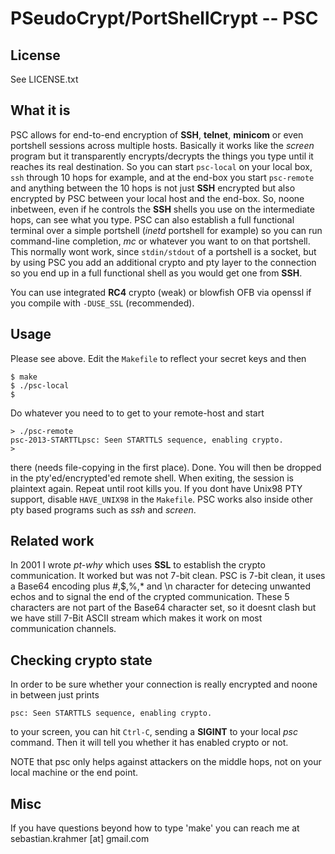 PSeudoCrypt/PortShellCrypt -- PSC
=================================

License
-------

See LICENSE.txt

What it is
----------

PSC allows for end-to-end encryption of __SSH__,
__telnet__, __minicom__ or even portshell sessions across multiple hosts.
Basically it works like the _screen_ program but it transparently
encrypts/decrypts the things you type until it reaches its
real destination. So you can start
`psc-local` on your local box, `ssh` through 10 hops for example,
and at the end-box you start `psc-remote` and anything between
the 10 hops is not just __SSH__ encrypted but also encrypted
by PSC between your local host and the end-box. So, noone inbetween,
even if he controls the __SSH__ shells you use on the intermediate hops,
can see what you type.
PSC can also establish a full functional terminal over a simple
portshell (_inetd_ portshell for example) so you can run command-line
completion, _mc_ or whatever you want to on that portshell.
This normally wont work, since `stdin/stdout` of a portshell is a socket,
but by using PSC you add an additional crypto and pty layer to the
connection so you end up in a full functional shell as you would
get one from __SSH__.

You can use integrated __RC4__ crypto (weak) or blowfish OFB via openssl
if you compile with `-DUSE_SSL` (recommended).


Usage
------

Please see above. Edit the `Makefile` to reflect your secret keys and then

    $ make
    $ ./psc-local
    $

Do whatever you need to to get to your remote-host and start

    > ./psc-remote
    psc-2013-STARTTLpsc: Seen STARTTLS sequence, enabling crypto.
    >

there (needs file-copying in the first place). Done.
You will then be dropped in the pty'ed/encrypted'ed remote shell.
When exiting, the session is plaintext again. Repeat until root
kills you.
If you dont have Unix98 PTY support, disable `HAVE_UNIX98` in the `Makefile`.
PSC works also inside other pty based programs such as _ssh_ and _screen_.


Related work
------------

In 2001 I wrote _pt-why_ which uses __SSL__ to establish the crypto
communication. It worked but was not 7-bit clean. PSC is 7-bit clean,
it uses a Base64 encoding plus #,$,%,* and \n character for
detecing unwanted echos and to signal the end of the crypted communication.
These 5 characters are not part of the Base64 character set, so it
doesnt clash but we have still 7-Bit ASCII stream which makes it
work on most communication channels.


Checking crypto state
---------------------

In order to be sure whether your connection is really encrypted and
noone in between just prints

    psc: Seen STARTTLS sequence, enabling crypto.

to your screen, you can hit `Ctrl-C`, sending a __SIGINT__ to your local _psc_
command. Then it will tell you whether it has enabled crypto or not.

NOTE that psc only helps against attackers on the middle hops, not
on your local machine or the end point.

Misc
----

If you have questions beyond how to type 'make' you can reach me
at sebastian.krahmer [at] gmail.com

